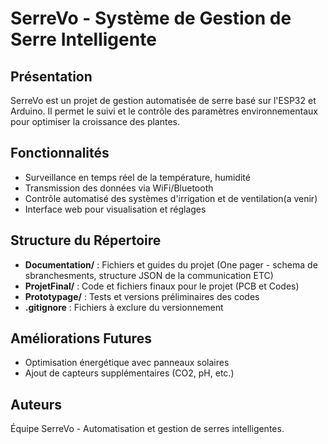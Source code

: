 # SerreVo - Système de Gestion de Serre Intelligente

## Présentation
SerreVo est un projet de gestion automatisée de serre basé sur l'ESP32 et Arduino. Il permet le suivi et le contrôle des paramètres environnementaux pour optimiser la croissance des plantes.

## Fonctionnalités
- Surveillance en temps réel de la température, humidité
- Transmission des données via WiFi/Bluetooth
- Contrôle automatisé des systèmes d'irrigation et de ventilation(a venir)
- Interface web pour visualisation et réglages

## Structure du Répertoire
- **Documentation/** : Fichiers et guides du projet (One pager - schema de sbranchesments, structure JSON de la communication ETC)
- **ProjetFinal/** : Code et fichiers finaux pour le projet (PCB et Codes)
- **Prototypage/** : Tests et versions préliminaires des codes 
- **.gitignore** : Fichiers à exclure du versionnement



## Améliorations Futures
- Optimisation énergétique avec panneaux solaires
- Ajout de capteurs supplémentaires (CO2, pH, etc.)

## Auteurs
Équipe SerreVo - Automatisation et gestion de serres intelligentes.

